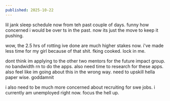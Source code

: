 ```yaml
---
published: 2025-10-22
---
```


lil jank sleep schedule now from teh past couple of days. funny how concerned i would be over ts in the past. now its just the move to keep it pushing.

wow, the 2.5 hrs of rotting ive done are much higher stakes now. i've made less time for my girl because of that shit. fking cooked. lock in me.

dont think im applying to the other two mentors for the future impact group. no bandwidth rn to do the apps. also need time to research for these apps. also feel like im going about this in the wrong way. need to upskill hella paper wise. goddamnit

i also need to be much more concerned about recruiting for swe jobs. i currently am unemployed right now. focus the hell up.